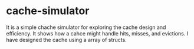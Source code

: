 # cache-simulator


It is a simple chache simulator for exploring the cache design and efficiency.
It shows how a cahce might handle hits, misses, and evictions.
I have designed the cache using a array of structs.
